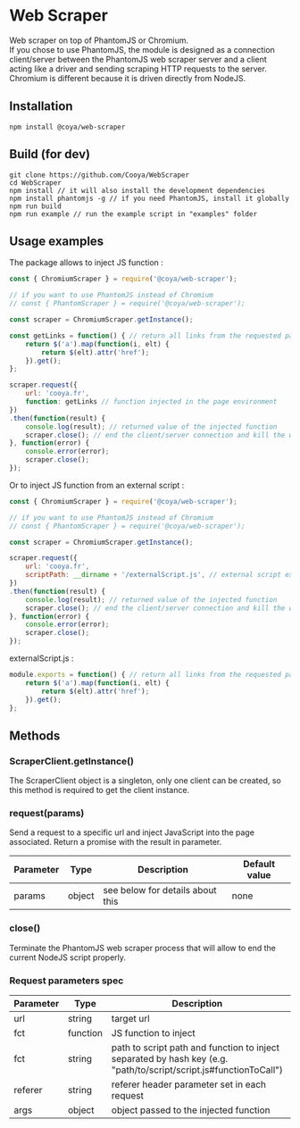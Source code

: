 # Web Scraper

Web scraper on top of PhantomJS or Chromium.  
If you chose to use PhantomJS, the module is designed as a connection client/server between the PhantomJS web scraper server and a client acting like a driver and sending scraping HTTP requests to the server.  
Chromium is different because it is driven directly from NodeJS.

## Installation
```
npm install @coya/web-scraper
```

## Build (for dev)
```
git clone https://github.com/Cooya/WebScraper
cd WebScraper
npm install // it will also install the development dependencies
npm install phantomjs -g // if you need PhantomJS, install it globally
npm run build
npm run example // run the example script in "examples" folder
```

## Usage examples
The package allows to inject JS function :
```javascript
const { ChromiumScraper } = require('@coya/web-scraper');

// if you want to use PhantomJS instead of Chromium
// const { PhantomScraper } = require('@coya/web-scraper');

const scraper = ChromiumScraper.getInstance();

const getLinks = function() { // return all links from the requested page
    return $('a').map(function(i, elt) {
        return $(elt).attr('href');
    }).get();
};

scraper.request({
    url: 'cooya.fr',
    function: getLinks // function injected in the page environment
})
.then(function(result) {
    console.log(result); // returned value of the injected function
    scraper.close(); // end the client/server connection and kill the web scraper subprocess
}, function(error) {
    console.error(error);
    scraper.close();
});
```

Or to inject JS function from an external script :
```javascript
const { ChromiumScraper } = require('@coya/web-scraper');

// if you want to use PhantomJS instead of Chromium
// const { PhantomScraper } = require('@coya/web-scraper');

const scraper = ChromiumScraper.getInstance();

scraper.request({
    url: 'cooya.fr',
    scriptPath: __dirname + '/externalScript.js', // external script exporting the function to be injected
})
.then(function(result) {
    console.log(result); // returned value of the injected function
    scraper.close(); // end the client/server connection and kill the web scraper subprocess
}, function(error) {
    console.error(error);
    scraper.close();
});
```
externalScript.js :
```javascript
module.exports = function() { // return all links from the requested page
    return $('a').map(function(i, elt) {
        return $(elt).attr('href');
    }).get();
};
```

## Methods

### ScraperClient.getInstance()

The ScraperClient object is a singleton, only one client can be created, so this method is required to get the client instance.

### request(params)

Send a request to a specific url and inject JavaScript into the page associated. Return a promise with the result in parameter.

Parameter | Type    | Description | Default value
--------  | ---     | --- | ---
params  | object | see below for details about this | none

### close()

Terminate the PhantomJS web scraper process that will allow to end the current NodeJS script properly.

### Request parameters spec

Parameter | Type    | Description | Required
--------  | ---     | --- | ---
url  | string | target url | yes
fct | function | JS function to inject | yes
fct | string | path to script path and function to inject separated by hash key (e.g. "path/to/script/script.js#functionToCall") | yes
referer | string | referer header parameter set in each request | optional
args | object | object passed to the injected function | optional